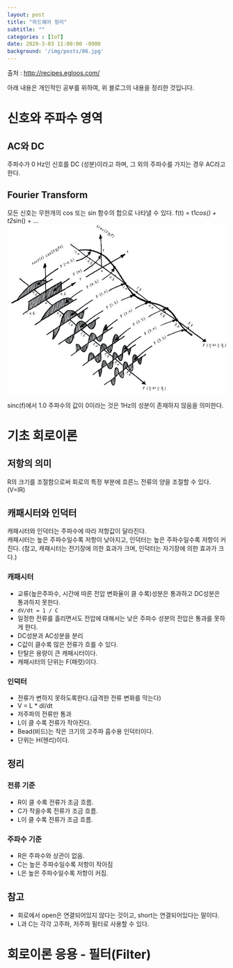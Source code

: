 ```yaml
---
layout: post
title: "하드웨어 정리"
subtitle: ""
categories : [IoT]
date: 2020-3-03 11:00:00 -0900
background: '/img/posts/06.jpg'
---
```



출처 : http://recipes.egloos.com/

아래 내용은 개인적인 공부를 위하여, 위 블로그의 내용을 정리한 것입니다.


# 신호와 주파수 영역
## AC와 DC
 주파수가 0 Hz인 신호를 DC (성분)이라고 하며, 그 외의 주파수를 가지는 경우 AC라고 한다.  

## Fourier Transform
 모든 신호는 무한개의 cos 또는 sin 함수의 합으로 나타낼 수 있다.
 f(t) = t1*cos() + t2*sin() + ...
![Fourier Transform](https://github.com/leeseho/leeseho.github.io/blob/master/_posts/images/2020-03-03-19-00-18.png?raw=true)

 sinc(f)에서 1.0 주파수의 값이 0이라는 것은 1Hz의 성분이 존재하지 않음을 의미한다.


# 기초 회로이론
## 저항의 의미
 R의 크기를 조절함으로써 회로의 특정 부분에 흐른느 전류의 양을 조절할 수 있다.(V=IR)
 
## 캐패시터와 인덕터
캐패시터와 인덕터는 주파수에 따라 저항값이 달라진다.  
캐패시터는 높은 주파수일수록 저항이 낮아지고, 인덕터는 높은 주파수일수록 저항이 커진다.
(참고, 캐패시터는 전기장에 의한 효과가 크며, 인덕터는 자기장에 의한 효과가 크다.)

### 캐패시터
  - 교류(높은주파수, 시간에 따른 전압 변화율이 클 수록)성분은 통과하고 DC성분은 통과하지 못한다. 
  - `dV/dt = 1 / C`
  - 일정한 전류를 흘리면서도 전압에 대해서는 낮은 주파수 성분의 전압은 통과를 못하게 한다.  
  - DC성분과 AC성분을 분리
  - C값이 클수록 많은 전류가 흐를 수 있다.
  - 탄탈은 용량이 큰 캐패시터이다.
  - 캐패시터의 단위는 F(패럿)이다.

### 인덕터 
 - 전류가 변하지 못하도록한다.(급격한 전류 변화를 막는다)
 - V = L * dI/dt
 - 저주파의 전류만 통과
 - L이 클 수록 전류가 작아진다.
 - Bead(비드)는 작은 크기의 고주파 흡수용 인덕터이다.
 - 단위는 H(헨리)이다.


## 정리
 ### 전류 기준
 - R이 클 수록 전류가 조금 흐름.
 - C가 작을수록 전류가 조금 흐름.
 - L이 클 수록  전류가 조금 흐름.

 ### 주파수 기준
 - R은 주파수와 상관이 없음.
 - C는 높은 주파수일수록 저항이 작아짐
 - L은 높은 주파수일수록 저항이 커짐.


## 참고 
 - 회로에서 open은 연결되어있지 않다는 것이고, short는 연결되어있다는 말이다.
 - L과 C는 각각 고주파, 저주파 필터로 사용할 수 있다.
 
 
# 회로이론 응용 - 필터(Filter)